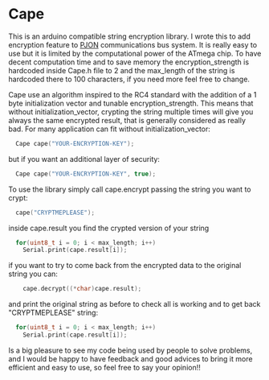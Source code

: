 Cape 
====
This is an arduino compatible string encryption library. I wrote this to add encryption feature to [PJON](https://github.com/gioblu/PJON) communications bus system. It is really easy to use but it is limited by the computational power of the ATmega chip. To have decent computation time and to save memory the encryption_strength is hardcoded inside Cape.h file to 2 and the max_length of the string is hardcoded there to 100 characters, if you need more feel free to change. 

Cape use an algorithm inspired to the RC4 standard with the addition of a 1 byte initialization vector and tunable encryption_strength. This means that without initialization_vector, crypting the string multiple times will give you always the same encrypted result, that is generally considered as really bad. 
For many application can fit without initialization_vector:
```cpp  
  Cape cape("YOUR-ENCRYPTION-KEY"); 
```
but if you want an additional layer of security:
```cpp  
  Cape cape("YOUR-ENCRYPTION-KEY", true); 
```
To use the library simply call cape.encrypt passing the string you want to crypt:
```cpp  
  cape("CRYPTMEPLEASE"); 
```
inside cape.result you find the crypted version of your string
```cpp  
  for(uint8_t i = 0; i < max_length; i++)
    Serial.print(cape.result[i]);
```
if you want to try to come back from the encrypted data to the original string you can:
```cpp  
    cape.decrypt((*char)cape.result);
```
and print the original string as before to check all is working and to get back "CRYPTMEPLEASE" string:
```cpp  
  for(uint8_t i = 0; i < max_length; i++)
    Serial.print(cape.result[i]);
```

Is a big pleasure to see my code being used by people to solve problems, and I would be happy to have feedback and good advices to bring it more efficient and easy to use, so feel free to say your opinion!!
